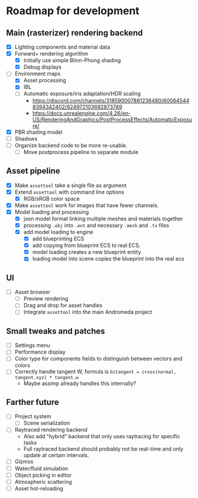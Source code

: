 # Roadmap for development

## Main (rasterizer) rendering backend

- [X] Lighting components and material data
- [X] Forward+ rendering algorithm
  - [X] Initially use simple Blinn-Phong shading
  - [X] Debug displays
- [ ] Environment maps
  - [X] Asset processing
  - [X] IBL
  - [ ] Automatic exposure/iris adaptation/HDR scaling 
    - https://discord.com/channels/318590007881236480/600645448394342402/924972103692873749
    - https://docs.unrealengine.com/4.26/en-US/RenderingAndGraphics/PostProcessEffects/AutomaticExposure/
- [X] PBR shading model
- [ ] Shadows
- [ ] Organize backend code to be more re-usable.
  - [ ] Move postprocess pipeline to separate module

## Asset pipeline

- [X] Make `assettool` take a single file as argument
- [X] Extend `assettool` with command line options
  - [X] RGB/sRGB color space
- [X] Make `assettool` work for images that have fewer channels.
- [X] Model loading and processing
  - [X] json model format linking multiple meshes and materials together
  - [X] processing `.obj` into `.ent` and necessary `.mesh` and `.tx` files
  - [X] add model loading to engine
    - [X] add blueprinting ECS
    - [X] add copying from blueprint ECS to real ECS.
    - [X] model loading creates a new blueprint entity
    - [X] loading model into scene copies the blueprint into the real ecs

## UI

- [ ] Asset browser
  - [ ] Preview rendering
  - [ ] Drag and drop for asset handles
  - [ ] Integrate `assettool` into the main Andromeda project

## Small tweaks and patches

- [ ] Settings menu
- [ ] Performance display
- [ ] Color type for components fields to distinguish between vectors and colors
- [ ] Correctly handle tangent W, formula is `bitangent = cross(normal, tangent.xyz) * tangent.w`
  - Maybe assimp already handles this internally?

## Farther future

- [ ] Project system
  - [ ] Scene serialization
- [ ] Raytraced rendering backend
  - Also add "hybrid" backend that only uses raytracing for specific tasks
  - Full raytraced backend should probably not be real-time and only update at certain intervals.
- [ ] Gizmos
- [ ] Water/fluid simulation
- [ ] Object picking in editor
- [ ] Atmospheric scattering
- [ ] Asset hot-reloading